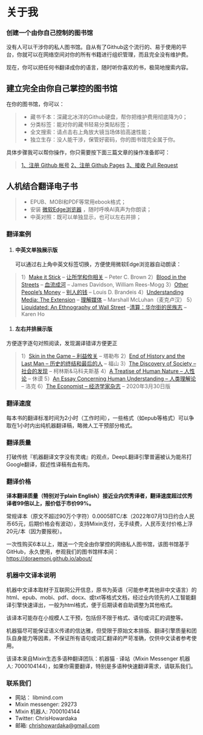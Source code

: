 # 关于我


### 创建一个由你自己控制的图书馆

没有人可以干涉你的私人图书馆。自从有了Github这个流行的、易于使用的平台，你就可以在网络空间对你的所有书籍进行组织管理，而且完全没有维护费。

现在，你可以把任何书翻译成你的语言，随时听你喜欢的书，极简地搜索内容。

## 建立完全由你自己掌控的图书馆

在你的图书馆，你可以：

>   -   藏书千本：深藏北冰洋的Github硬盘，帮你把维护费用彻底降为0；
>   -   分类标签：能对你的藏书轻易分类贴标签；
>   -   全文搜索：请点击右上角放大镜当场体验高速性能；
>   -   独立生存：没人能干涉，保管好密码，你的图书馆完全属于你。

具体步骤我可以帮你操作，你只需要按下面三篇文章的操作准备即可：

>   [1、注册 Github 帐号](https://doraemonj.github.io/zh-cn/create_github_account/)
>   [2、注册 Github Pages](https://doraemonj.github.io/zh-cn/create_github_pages/)
>   [3、接收 Pull Request](https://doraemonj.github.io/zh-cn/merge_pull_request/)

## 人机结合翻译电子书

>   -   EPUB、MOBI和PDF等常用ebook格式；
>   -   安装 [微软Edge浏览器](https://www.microsoft.com/en-us/edge?brand=M022&OCID=AID2200279_SEM_CjwKCAjwkMeUBhBuEiwA4hpqEJExPBTKbPKwb09NI1QjqXEl2pAL7l6RfyQF1pi9HJYs2NRLsRLCxRoCY9YQAvD_BwE:G:s&ef_id=CjwKCAjwkMeUBhBuEiwA4hpqEJExPBTKbPKwb09NI1QjqXEl2pAL7l6RfyQF1pi9HJYs2NRLsRLCxRoCY9YQAvD_BwE:G:s) ，随时呼唤AI真声为你朗读；
>   -   中英对照：既可以单独显示，也可以左右并排；

### 翻译案例

1.  #### 中英文单独展示版

    可以通过右上角中英文标签切换，方便使用微软Edge浏览器自动朗读：

>   1）[Make it Stick](https://doraemonj.github.io/en/make_it_stick/) – [让所学和你相关](https://doraemonj.github.io/make_it_stick/) – Peter C. Brown
>   2）[Blood in the Streets](https://doraemonj.github.io/en/blood_in_the_streets/) – [血流成河](https://doraemonj.github.io/blood_in_the_streets/) – James Davidson, William Rees-Mogg
>   3）[Other People’s Money](https://doraemonj.github.io/en/other_peoples_money/) – [别人的钱](https://doraemonj.github.io/other_peoples_money/) – Louis D. Brandeis
>   4）[Understanding Media: The Extension](https://doraemonj.github.io/en/understanding_media/) – [理解媒体](https://doraemonj.github.io/understanding_media/) – Marshall McLuhan（麦克卢汉） 5）[Liquidated: An Ethnography of Wall Street](https://doraemonj.github.io/liquidated/) –[清算：华尔街的民族志](https://doraemonj.github.io/zh-cn/liquidated/) – Karen Ho

1.  #### 左右并排展示版

 方便逐字逐句对照阅读，发现漏译错译方便更正

>   1）[Skin in the Game – 利益攸关](https://doraemonj.github.io/docs/b28_skin_in_the_game/en_zh.html) – 塔勒布
>   2）[End of History and the Last Man – 历史的终结和最后的人](https://doraemonj.github.io/docs/b40_end_of_history_and_the_last_man/b4.html) – 福山
>   3）[The Discovery of Society – 社会的发现](https://doraemonj.github.io/docs/b35_the_discovery_of_society/b4.html) – 柯林斯&马科夫斯基
>   4）[A Treatise of Human Nature – 人性论](https://doraemonj.github.io/docs/b33_a_treatise_of_human_nature/b4.html) – 休谟
>   5）[An Essay Concerning Human Understanding – 人类理解论](https://doraemonj.github.io/docs/b32_an_essay_concerning_human_understanding/b3.html) – 洛克
>   6）[The Economist – 经济学家杂志](https://doraemonj.github.io/docs/b30_the_economist/20220330/en_zh.html) – 2020年3月30日版

### 翻译速度

每本书的翻译标准时间为2小时（工作时间），一些格式（如epub等格式）可以争取在1小时内出纯机器翻译稿，略微人工干预部分格式。

### 翻译质量

打破传统『机器翻译文字没有灵魂』的观点，DeepL翻译引擎普遍被认为能吊打Google翻译，叙述性译稿有血有肉。

### 翻译价格

**译本翻译质量（特别对于plain English）接近业内优秀译者，翻译速度超过优秀译者99倍以上，报价低于市价99%。**

常规译本（原文不超过90万个字符）0.0005BTC/本（2022年07月13日约合人民币65元，后期价格会有波动），支持Mixin支付，无手续费，人民币支付价格上浮20元/本（因为要报税）。

一次性购买6本以上，赠送一个完全由你掌控的网络私人图书馆，该图书馆基于GitHub，永久使用，参观我们的图书馆样本间：https://doraemonj.github.io/about/

### 机器中文译本说明

机器中文译本取材于互联网公开信息，原书为英语（可能参考其他非中文语言）的html、epub、mobi、pdf、docx、或txt等格式文档，经过业内领先的人工智能翻译引擎快速译出，一般为html格式，便于后期读者自助调整为其他格式。

该译本可能存在小规模人工干预，包括但不限于格式、语句或词汇的调整等。

机器猫尽可能保证语义传递的信达雅，但受限于原始文本排版、翻译引擎质量和团队自身能力等因素，不保证所有语句或词汇翻译的严苛准确，仅供中文读者参考使用。

该译本来自Mixin生态多语种翻译团队：机器猫 · 译站（Mixin Messenger 机器人: 7000104144），如果你需要翻译，特别是多语种快速翻译需求，请联系我们。

### 联系我们

- 网站： libmind.com
- Mixin messenger: 29273
- MIxin 机器人: 7000104144
- Twitter: ChrisHowardaka
- 邮箱: chrishowardaka@gmail.com
